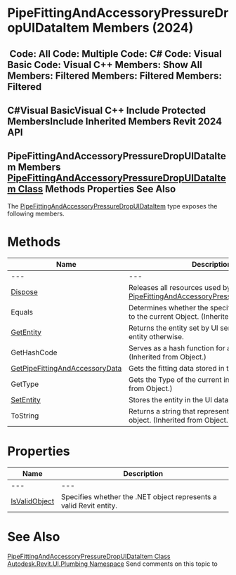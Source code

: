 # PipeFittingAndAccessoryPressureDropUIDataItem Members (2024)

﻿
 Code: All Code: Multiple Code: C# Code: Visual Basic Code: Visual C++  Members: Show All Members: Filtered Members: Filtered Members: Filtered   
---  
C#Visual BasicVisual C++
Include Protected MembersInclude Inherited Members
Revit 2024 API  
---  
PipeFittingAndAccessoryPressureDropUIDataItem Members  
[PipeFittingAndAccessoryPressureDropUIDataItem Class](c1471c51-00e6-067b-164a-d00f4d66f97e.md "PipeFittingAndAccessoryPressureDropUIDataItem Class") Methods Properties See Also  
---  
The [PipeFittingAndAccessoryPressureDropUIDataItem](c1471c51-00e6-067b-164a-d00f4d66f97e.md "PipeFittingAndAccessoryPressureDropUIDataItem Class") type exposes the following members.
# Methods
| Name | Description |
| --- | --- |
| --- | --- | --- |
| [Dispose](4496372d-3c06-0392-eb61-ef85f999c5ae.md "Dispose Method") | Releases all resources used by the [PipeFittingAndAccessoryPressureDropUIDataItem](c1471c51-00e6-067b-164a-d00f4d66f97e.md "PipeFittingAndAccessoryPressureDropUIDataItem Class") |
| Equals | Determines whether the specified Object is equal to the current Object. (Inherited from Object.) |
| [GetEntity](2f04d05b-420e-04d3-60b9-85bb3a031346.md "GetEntity Method") | Returns the entity set by UI server. or an invalid entity otherwise. |
| GetHashCode | Serves as a hash function for a particular type.  (Inherited from Object.) |
| [GetPipeFittingAndAccessoryData](d041a923-d03e-261c-1cb8-ded10b40284d.md "GetPipeFittingAndAccessoryData Method") | Gets the fitting data stored in the UI data item. |
| GetType | Gets the Type of the current instance. (Inherited from Object.) |
| [SetEntity](265367e2-84e2-bb33-3dce-7ffa6d6b3bcf.md "SetEntity Method") | Stores the entity in the UI data item. |
| ToString | Returns a string that represents the current object. (Inherited from Object.) |

# Properties
| Name | Description |
| --- | --- |
| --- | --- | --- |
| [IsValidObject](4486eb34-a102-5010-903b-0a85b3c8ec56.md "IsValidObject Property") | Specifies whether the .NET object represents a valid Revit entity. |

# See Also
[PipeFittingAndAccessoryPressureDropUIDataItem Class](c1471c51-00e6-067b-164a-d00f4d66f97e.md "PipeFittingAndAccessoryPressureDropUIDataItem Class")
[Autodesk.Revit.UI.Plumbing Namespace](a4cc3644-f568-6568-9c2f-dcdb6eafdf6b.md "Autodesk.Revit.UI.Plumbing Namespace")
Send comments on this topic to 
